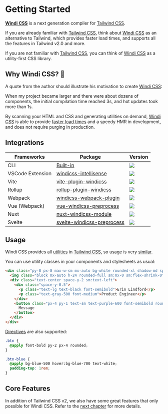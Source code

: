 [windi css]: https://github.com/windicss/windicss
[windicss]: https://github.com/windicss/windicss
[tailwind css]: https://tailwindcss.com/docs
[discussions]: https://github.com/windicss/windicss/discussions
[GitHub Issues]: https://github.com/windicss/windicss/issues?q=is%3Aissue+is%3Aopen+sort%3Aupdated-desc
[GitHub Discussions]: https://github.com/windicss/windicss/discussions
[autoprefixer]: https://autoprefixer.github.io/
[utilities reference]: /utilities/
[utilities]: /utilities/
[directives]: /guide/directives

[video comparison]: https://twitter.com/antfu7/status/1361398324587163648
[options]: /guide/configuration
[features]: /guide/features

# Getting Started

[__Windi CSS__][windicss] is a next generation compiler for [Tailwind CSS].

If you are already familiar with [Tailwind CSS], think about [Windi CSS] as an alternative to Tailwind, which provides faster load times, and supports all the features in Tailwind v2.0 and more.

If you are not familiar with [Tailwind CSS], you can think of [Windi CSS] as a utility-first CSS library.

## Why Windi CSS? 🤔

A quote from the author should illustrate his motivation to create [Windi CSS]:

<Quote author="@voorjar">When my project became larger and there were about dozens of components, the initial compilation time reached 3s, and hot updates took more than 1s.</Quote>

By scanning your HTML and CSS and generating utilities on demand, [Windi CSS] is able to provide [faster load times][video comparison] and a speedy HMR in development, and does not require purging in production.

## Integrations

| Frameworks | Package | Version |
| --- | --- | --- |
| CLI | [Built-in](https://windicss.org/guide/cli) | ![](https://img.shields.io/npm/v/windicss?label=&color=0EA5E9) |
| VSCode Extension | [windicss-intellisense](https://github.com/windicss/windicss-intellisense) | ![](https://img.shields.io/visual-studio-marketplace/v/voorjaar.windicss-intellisense.svg?label=&color=1388bd) |
| Vite | [vite-plugin-windicss](https://github.com/windicss/vite-plugin-windicss) | ![](https://img.shields.io/npm/v/vite-plugin-windicss?label=&color=0EA5E9) |
| Rollup | [rollup-plugin-windicss](https://github.com/windicss/vite-plugin-windicss/tree/main/packages/rollup-plugin-windicss) | ![](https://img.shields.io/npm/v/rollup-plugin-windicss?label=&color=1388bd) |
| Webpack | [windicss-webpack-plugin](https://github.com/windicss/windicss-webpack-plugin) | ![](https://img.shields.io/npm/v/windicss-webpack-plugin?label=&color=1388bd) |
| Vue (Webpack) | [vue-windicss-preprocess](https://github.com/windicss/vue-windicss-preprocess) | ![](https://img.shields.io/npm/v/vue-windicss-preprocess?label=&color=0EA5E9) |
| Nuxt | [nuxt-windicss-module](https://github.com/windicss/nuxt-windicss-module) | ![](https://img.shields.io/npm/v/nuxt-windicss-module?label=&color=1388bd) |
| Svelte | [svelte-windicss-preprocess](https://github.com/windicss/svelte-windicss-preprocess) | ![](https://img.shields.io/npm/v/svelte-windicss-preprocess?label=&color=1388bd) |

## Usage

Windi CSS provides all [utilities] in [Tailwind CSS], so usage is very [similar][tailwind css].

You can use utility classes in your components and stylesheets as usual:

```html
<div class="py-8 px-8 max-w-sm mx-auto bg-white rounded-xl shadow-md space-y-2 sm:py-4 sm:flex sm:items-center sm:space-y-0 sm:space-x-6">
  <img class="block mx-auto h-24 rounded-full sm:mx-0 sm:flex-shrink-0" src="/img/erin-lindford.jpg" alt="Woman's Face" />
  <div class="text-center space-y-2 sm:text-left">
    <div class="space-y-0.5">
      <p class="text-lg text-black font-semibold">Erin Lindford</p>
      <p class="text-gray-500 font-medium">Product Engineer</p>
    </div>
    <button class="px-4 py-1 text-sm text-purple-600 font-semibold rounded-full border border-purple-200 hover:text-white hover:bg-purple-600 hover:border-transparent focus:outline-none focus:ring-2 focus:ring-purple-600 focus:ring-offset-2">
      Message
    </button>
  </div>
</div>
```

[Directives] are also supported:

```css
.btn {
  @apply font-bold py-2 px-4 rounded;
}

.btn-blue {
  @apply bg-blue-500 hover:bg-blue-700 text-white;
  padding-top: 1rem;
}
```

## Core Features

In addition of Tailwind CSS v2, we also have some great features that only possible for Windi CSS. Refer to the [next chapter](./features) for more details.
